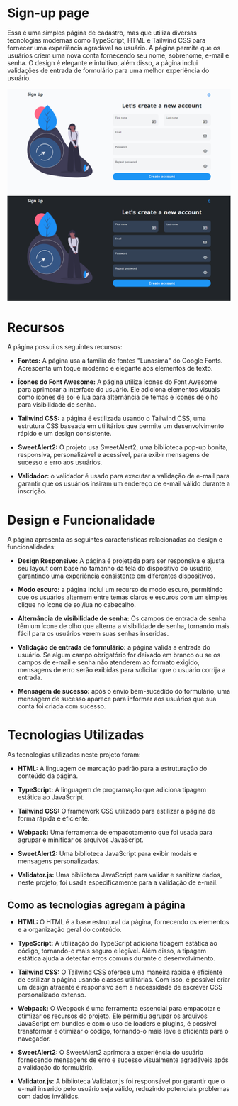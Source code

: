 # Sign-up page
Essa é uma simples página de cadastro, mas que utiliza diversas tecnologias modernas como TypeScript, HTML e Tailwind CSS para fornecer uma experiência agradável ao usuário. A página permite que os usuários criem uma nova conta fornecendo seu nome, sobrenome, e-mail e senha. O design é elegante e intuitivo, além disso, a página inclui validações de entrada de formulário para uma melhor experiência do usuário.
<br>
<br>
![page](src/assets/screenshot/light-mode.png)
![page](src/assets/screenshot/dark-mode.png)

# Recursos
A página possui os seguintes recursos:
- **Fontes:** A página usa a família de fontes "Lunasima" do Google Fonts. Acrescenta um toque moderno e elegante aos elementos de texto.

- **Ícones do Font Awesome:** A página utiliza ícones do Font Awesome para aprimorar a interface do usuário. Ele adiciona elementos visuais como ícones de sol e lua para alternância de temas e ícones de olho para visibilidade de senha.

- **Tailwind CSS:** a página é estilizada usando o Tailwind CSS, uma estrutura CSS baseada em utilitários que permite um desenvolvimento rápido e um design consistente.

- **SweetAlert2:** O projeto usa SweetAlert2, uma biblioteca pop-up bonita, responsiva, personalizável e acessível, para exibir mensagens de sucesso e erro aos usuários.

- **Validador:** o validador é usado para executar a validação de e-mail para garantir que os usuários insiram um endereço de e-mail válido durante a inscrição.

# Design e Funcionalidade
A página apresenta as seguintes características relacionadas ao design e funcionalidades:
- **Design Responsivo:** A página é projetada para ser responsiva e ajusta seu layout com base no tamanho da tela do dispositivo do usuário, garantindo uma experiência consistente em diferentes dispositivos.

- **Modo escuro:** a página inclui um recurso de modo escuro, permitindo que os usuários alternem entre temas claros e escuros com um simples clique no ícone de sol/lua no cabeçalho.

- **Alternância de visibilidade de senha:** Os campos de entrada de senha têm um ícone de olho que alterna a visibilidade de senha, tornando mais fácil para os usuários verem suas senhas inseridas.

- **Validação de entrada de formulário:** a página valida a entrada do usuário. Se algum campo obrigatório for deixado em branco ou se os campos de e-mail e senha não atenderem ao formato exigido, mensagens de erro serão exibidas para solicitar que o usuário corrija a entrada.

- **Mensagem de sucesso:** após o envio bem-sucedido do formulário, uma mensagem de sucesso aparece para informar aos usuários que sua conta foi criada com sucesso.

# Tecnologias Utilizadas
As tecnologias utilizadas neste projeto foram:

- **HTML:** A linguagem de marcação padrão para a estruturação do conteúdo da página.

- **TypeScript:** A linguagem de programação que adiciona tipagem estática ao JavaScript.

- **Tailwind CSS:** O framework CSS utilizado para estilizar a página de forma rápida e eficiente.

- **Webpack:** Uma ferramenta de empacotamento que foi usada para agrupar e minificar os arquivos JavaScript.

- **SweetAlert2:** Uma biblioteca JavaScript para exibir modais e mensagens personalizadas.

- **Validator.js:** Uma biblioteca JavaScript para validar e sanitizar dados, neste projeto, foi usada especificamente para a validação de e-mail.

## Como as tecnologias agregam à página
- **HTML:** O HTML é a base estrutural da página, fornecendo os elementos e a organização geral do conteúdo.

- **TypeScript:** A utilização do TypeScript adiciona tipagem estática ao código, tornando-o mais seguro e legível. Além disso, a tipagem estática ajuda a detectar erros comuns durante o desenvolvimento.

- **Tailwind CSS:** O Tailwind CSS oferece uma maneira rápida e eficiente de estilizar a página usando classes utilitárias. Com isso, é possível criar um design atraente e responsivo sem a necessidade de escrever CSS personalizado extenso.

- **Webpack:** O Webpack é uma ferramenta essencial para empacotar e otimizar os recursos do projeto. Ele permitiu agrupar os arquivos JavaScript em bundles e com o uso de loaders e plugins, é possível transformar e otimizar o código, tornando-o mais leve e eficiente para o navegador.

- **SweetAlert2:** O SweetAlert2 aprimora a experiência do usuário fornecendo mensagens de erro e sucesso visualmente agradáveis após a validação do formulário.

- **Validator.js:** A biblioteca Validator.js foi responsável por garantir que o e-mail inserido pelo usuário seja válido, reduzindo potenciais problemas com dados inválidos.
